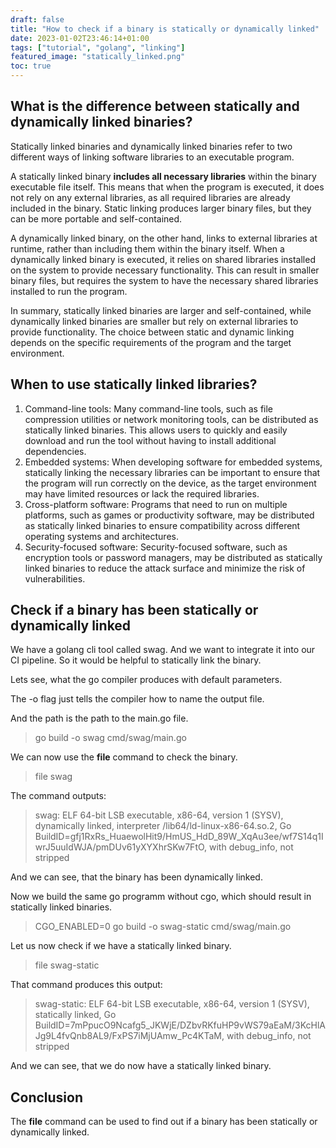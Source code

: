 ```yaml
---
draft: false
title: "How to check if a binary is statically or dynamically linked"
date: 2023-01-02T23:46:14+01:00
tags: ["tutorial", "golang", "linking"]
featured_image: "statically_linked.png"
toc: true
---
```


## What is the difference between statically and dynamically linked binaries?

Statically linked binaries and dynamically linked binaries refer to two different ways of linking software libraries to an executable program.

A statically linked binary **includes all necessary libraries** within the binary executable file itself. This means that when the program is executed, it does not rely on any external libraries, as all required libraries are already included in the binary. Static linking produces larger binary files, but they can be more portable and self-contained.

A dynamically linked binary, on the other hand, links to external libraries at runtime, rather than including them within the binary itself. When a dynamically linked binary is executed, it relies on shared libraries installed on the system to provide necessary functionality. This can result in smaller binary files, but requires the system to have the necessary shared libraries installed to run the program.

In summary, statically linked binaries are larger and self-contained, while dynamically linked binaries are smaller but rely on external libraries to provide functionality. The choice between static and dynamic linking depends on the specific requirements of the program and the target environment.

## When to use statically linked libraries?

1. Command-line tools: Many command-line tools, such as file compression utilities or network monitoring tools, can be distributed as statically linked binaries. This allows users to quickly and easily download and run the tool without having to install additional dependencies.
2. Embedded systems: When developing software for embedded systems, statically linking the necessary libraries can be important to ensure that the program will run correctly on the device, as the target environment may have limited resources or lack the required libraries.
3. Cross-platform software: Programs that need to run on multiple platforms, such as games or productivity software, may be distributed as statically linked binaries to ensure compatibility across different operating systems and architectures.
4. Security-focused software: Security-focused software, such as encryption tools or password managers, may be distributed as statically linked binaries to reduce the attack surface and minimize the risk of vulnerabilities.

## Check if a binary has been statically or dynamically linked

We have a golang cli tool called swag. And we want to integrate it into our CI pipeline. So it would be helpful to statically link the binary.

Lets see, what the go compiler produces with default parameters.

The -o flag just tells the compiler how to name the output file.

And the path is the path to the main.go file.

> go build -o swag cmd/swag/main.go 

We can now use the **file** command to check the binary.

> file swag

The command outputs:

> swag: ELF 64-bit LSB executable, x86-64, version 1 (SYSV), dynamically linked, interpreter /lib64/ld-linux-x86-64.so.2, Go BuildID=gfj1RxRs_HuaewolHit9/HmUS_HdD_89W_XqAu3ee/wf7S14q1IwrJ5uuIdWJA/pmDUv61yXYXhrSKw7FtO, with debug_info, not stripped

And we can see, that the binary has been dynamically linked.

Now we build the same go programm without cgo, which should result in statically linked binaries.

> CGO_ENABLED=0 go build -o swag-static cmd/swag/main.go

Let us now check if we have a statically linked binary.

> file swag-static

That command produces this output:

> swag-static: ELF 64-bit LSB executable, x86-64, version 1 (SYSV), statically linked, Go BuildID=7mPpucO9Ncafg5_JKWjE/DZbvRKfuHP9vWS79aEaM/3KcHlAJg9L4fvQnb8AL9/FxPS7iMjUAmw_Pc4KTaM, with debug_info, not stripped

And we can see, that we do now have a statically linked binary.

## Conclusion

The **file** command can be used to find out if a binary has been statically or dynamically linked.